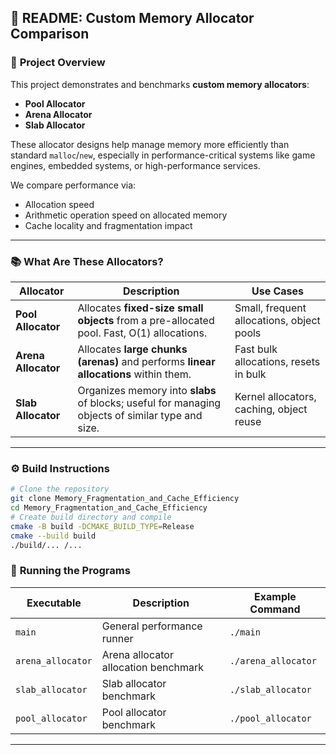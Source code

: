 ## 📄 **README: Custom Memory Allocator Comparison**

### 🚀 **Project Overview**

This project demonstrates and benchmarks **custom memory allocators**:

* **Pool Allocator**
* **Arena Allocator**
* **Slab Allocator**

These allocator designs help manage memory more efficiently than standard `malloc`/`new`, especially in performance-critical systems like game engines, embedded systems, or high-performance services.

We compare performance via:

* Allocation speed
* Arithmetic operation speed on allocated memory
* Cache locality and fragmentation impact

---

### 📚 **What Are These Allocators?**

| Allocator           | Description                                                                                      | Use Cases                                 |
| ------------------- | ------------------------------------------------------------------------------------------------ | ----------------------------------------- |
| **Pool Allocator**  | Allocates **fixed-size small objects** from a pre-allocated pool. Fast, O(1) allocations.        | Small, frequent allocations, object pools |
| **Arena Allocator** | Allocates **large chunks (arenas)** and performs **linear allocations** within them.             | Fast bulk allocations, resets in bulk     |
| **Slab Allocator**  | Organizes memory into **slabs** of blocks; useful for managing objects of similar type and size. | Kernel allocators, caching, object reuse  |

---

### ⚙️ **Build Instructions**

```bash
# Clone the repository
git clone Memory_Fragmentation_and_Cache_Efficiency
cd Memory_Fragmentation_and_Cache_Efficiency
# Create build directory and compile
cmake -B build -DCMAKE_BUILD_TYPE=Release
cmake --build build
./build/... /...

```
### 🚀 **Running the Programs**

| Executable        | Description                          | Example Command     |
| ----------------- | ------------------------------------ | ------------------- |
| `main`            | General performance runner           | `./main`            |
| `arena_allocator` | Arena allocator allocation benchmark | `./arena_allocator` |
| `slab_allocator`  | Slab allocator benchmark             | `./slab_allocator`  |
| `pool_allocator`  | Pool allocator benchmark             | `./pool_allocator`  |

---